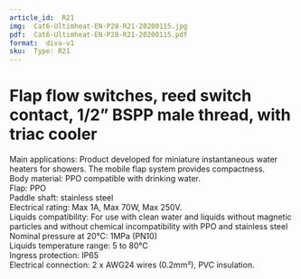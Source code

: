 ```yaml
---
article_id:  R21
img:  Cat6-Ultimheat-EN-P28-R21-20200115.jpg
pdf:  Cat6-Ultimheat-EN-P28-R21-20200115.pdf
format:  diva-v1
sku:  Type: R21
---
```


# Flap flow switches, reed switch contact, 1/2” BSPP male thread, with triac cooler

Main applications: Product developed for miniature instantaneous water heaters for showers. The mobile flap system provides compactness.   
Body material: PPO compatible with drinking water.   
Flap: PPO   
Paddle shaft: stainless steel   
Electrical rating: Max 1A, Max 70W, Max 250V.  
Liquids compatibility: For use with clean water and liquids without magnetic particles 
and without chemical incompatibility with PPO and stainless steel   
Nominal pressure at 20°C: 1MPa (PN10)   
Liquids temperature range: 5 to 80°C   
Ingress protection: IP65   
Electrical connection: 2 x AWG24 wires (0.2mm²), PVC insulation.  

